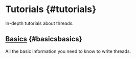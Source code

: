 # Tutorials {#tutorials}

In-depth tutorials about threads.

## [Basics](basics) {#basicsbasics}

All the basic information you need to know to write threads.
